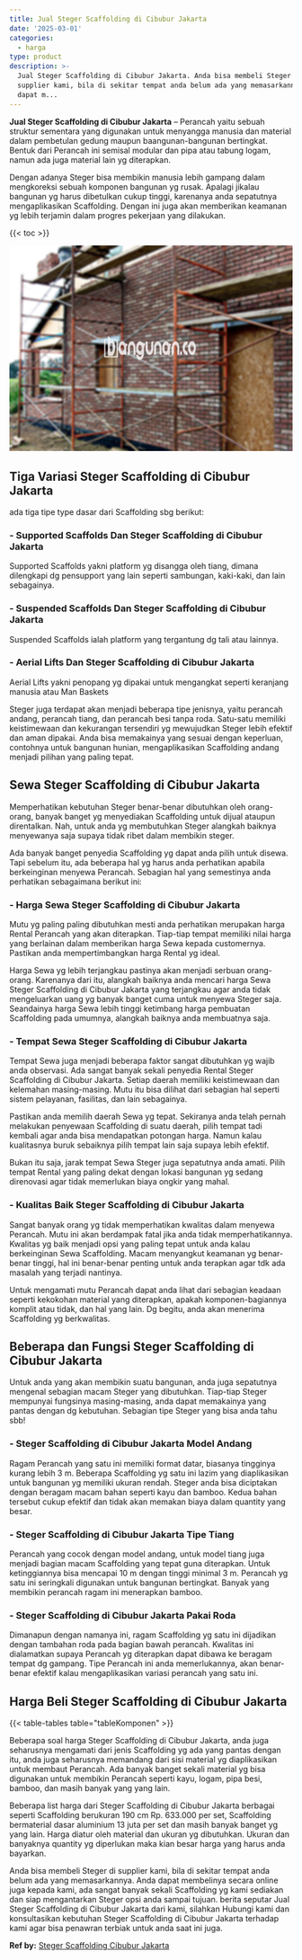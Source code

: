 ```yaml
---
title: Jual Steger Scaffolding di Cibubur Jakarta
date: '2025-03-01'
categories:
  - harga
type: product
description: >-
  Jual Steger Scaffolding di Cibubur Jakarta. Anda bisa membeli Steger di
  supplier kami, bila di sekitar tempat anda belum ada yang memasarkannya. Anda
  dapat m...
---
```


**Jual Steger Scaffolding di Cibubur Jakarta** – Perancah yaitu sebuah struktur sementara yang digunakan untuk menyangga manusia dan material dalam pembetulan gedung maupun baangunan-bangunan bertingkat. Bentuk dari Perancah ini semisal modular dan pipa atau tabung logam, namun ada juga material lain yg diterapkan.

Dengan adanya Steger bisa membikin manusia lebih gampang dalam mengkoreksi sebuah komponen bangunan yg rusak. Apalagi jikalau bangunan yg harus dibetulkan cukup tinggi, karenanya anda sepatutnya mengaplikasikan Scaffolding. Dengan ini juga akan memberikan keamanan yg lebih terjamin dalam progres pekerjaan yang dilakukan.

{{< toc >}}

![Jual Steger Scaffolding di Cibubur Jakarta](/images/sewa-scaffolding-steger-20.png)

## Tiga Variasi Steger Scaffolding di Cibubur Jakarta

ada tiga tipe type dasar dari Scaffolding sbg berikut:

### \- Supported Scaffolds Dan Steger Scaffolding di Cibubur Jakarta

Supported Scaffolds yakni platform yg disangga oleh tiang, dimana dilengkapi dg pensupport yang lain seperti sambungan, kaki-kaki, dan lain sebagainya.

### \- Suspended Scaffolds Dan Steger Scaffolding di Cibubur Jakarta

Suspended Scaffolds ialah platform yang tergantung dg tali atau lainnya.

### \- Aerial Lifts Dan Steger Scaffolding di Cibubur Jakarta

Aerial Lifts yakni penopang yg dipakai untuk mengangkat seperti keranjang manusia atau Man Baskets

Steger juga terdapat akan menjadi beberapa tipe jenisnya, yaitu perancah andang, perancah tiang, dan perancah besi tanpa roda. Satu-satu memiliki keistimewaan dan kekurangan tersendiri yg mewujudkan Steger lebih efektif dan aman dipakai. Anda bisa memakainya yang sesuai dengan keperluan, contohnya untuk bangunan hunian, mengaplikasikan Scaffolding andang menjadi pilihan yang paling tepat.

## Sewa Steger Scaffolding di Cibubur Jakarta

Memperhatikan kebutuhan Steger benar-benar dibutuhkan oleh orang-orang, banyak banget yg menyediakan Scaffolding untuk dijual ataupun direntalkan. Nah, untuk anda yg membutuhkan Steger alangkah baiknya menyewanya saja supaya tidak ribet dalam membikin steger.

Ada banyak banget penyedia Scaffolding yg dapat anda pilih untuk disewa. Tapi sebelum itu, ada beberapa hal yg harus anda perhatikan apabila berkeinginan menyewa Perancah. Sebagian hal yang semestinya anda perhatikan sebagaimana berikut ini:

### \- Harga Sewa Steger Scaffolding di Cibubur Jakarta

Mutu yg paling paling dibutuhkan mesti anda perhatikan merupakan harga Rental Perancah yang akan diterapkan. Tiap-tiap tempat memiliki nilai harga yang berlainan dalam memberikan harga Sewa kepada customernya. Pastikan anda mempertimbangkan harga Rental yg ideal.

Harga Sewa yg lebih terjangkau pastinya akan menjadi serbuan orang-orang. Karenanya dari itu, alangkah baiknya anda mencari harga Sewa Steger Scaffolding di Cibubur Jakarta yang terjangkau agar anda tidak mengeluarkan uang yg banyak banget cuma untuk menyewa Steger saja. Seandainya harga Sewa lebih tinggi ketimbang harga pembuatan Scaffolding pada umumnya, alangkah baiknya anda membuatnya saja.

### \- Tempat Sewa Steger Scaffolding di Cibubur Jakarta

Tempat Sewa juga menjadi beberapa faktor sangat dibutuhkan yg wajib anda observasi. Ada sangat banyak sekali penyedia Rental Steger Scaffolding di Cibubur Jakarta. Setiap daerah memiliki keistimewaan dan kelemahan masing-masing. Mutu itu bisa dilihat dari sebagian hal seperti sistem pelayanan, fasilitas, dan lain sebagainya.

Pastikan anda memilih daerah Sewa yg tepat. Sekiranya anda telah pernah melakukan penyewaan Scaffolding di suatu daerah, pilih tempat tadi kembali agar anda bisa mendapatkan potongan harga. Namun kalau kualitasnya buruk sebaiknya pilih tempat lain saja supaya lebih efektif.

Bukan itu saja, jarak tempat Sewa Steger juga sepatutnya anda amati. Pilih tempat Rental yang paling dekat dengan lokasi bangunan yg sedang direnovasi agar tidak memerlukan biaya ongkir yang mahal.

### \- Kualitas Baik Steger Scaffolding di Cibubur Jakarta

Sangat banyak orang yg tidak memperhatikan kwalitas dalam menyewa Perancah. Mutu ini akan berdampak fatal jika anda tidak memperhatikannya. Kwalitas yg baik menjadi opsi yang paling tepat untuk anda kalau berkeinginan Sewa Scaffolding. Macam menyangkut keamanan yg benar-benar tinggi, hal ini benar-benar penting untuk anda terapkan agar tdk ada masalah yang terjadi nantinya.

Untuk mengamati mutu Perancah dapat anda lihat dari sebagian keadaan seperti kekokohan material yang diterapkan, apakah komponen-bagiannya komplit atau tidak, dan hal yang lain. Dg begitu, anda akan menerima Scaffolding yg berkwalitas.

## Beberapa dan Fungsi Steger Scaffolding di Cibubur Jakarta

Untuk anda yang akan membikin suatu bangunan, anda juga sepatutnya mengenal sebagian macam Steger yang dibutuhkan. Tiap-tiap Steger mempunyai fungsinya masing-masing, anda dapat memakainya yang pantas dengan dg kebutuhan. Sebagian tipe Steger yang bisa anda tahu sbb!

### \- Steger Scaffolding di Cibubur Jakarta Model Andang

Ragam Perancah yang satu ini memiliki format datar, biasanya tingginya kurang lebih 3 m. Beberapa Scaffolding yg satu ini lazim yang diaplikasikan untuk bangunan yg memiliki ukuran rendah. Steger anda bisa diciptakan dengan beragam macam bahan seperti kayu dan bamboo. Kedua bahan tersebut cukup efektif dan tidak akan memakan biaya dalam quantity yang besar.

### \- Steger Scaffolding di Cibubur Jakarta Tipe Tiang

Perancah yang cocok dengan model andang, untuk model tiang juga menjadi bagian macam Scaffolding yang tepat guna diterapkan. Untuk ketinggiannya bisa mencapai 10 m dengan tinggi minimal 3 m. Perancah yg satu ini seringkali digunakan untuk bangunan bertingkat. Banyak yang membikin perancah ragam ini menerapkan bamboo.

### \- Steger Scaffolding di Cibubur Jakarta Pakai Roda

Dimanapun dengan namanya ini, ragam Scaffolding yg satu ini dijadikan dengan tambahan roda pada bagian bawah perancah. Kwalitas ini dialamatkan supaya Perancah yg diterapkan dapat dibawa ke beragam tempat dg gampang. Tipe Perancah ini anda memerlukannya, akan benar-benar efektif kalau mengaplikasikan variasi perancah yang satu ini.

## Harga Beli Steger Scaffolding di Cibubur Jakarta

{{< table-tables table="tableKomponen" >}}

Beberapa soal harga Steger Scaffolding di Cibubur Jakarta, anda juga seharusnya mengamati dari jenis Scaffolding yg ada yang pantas dengan itu, anda juga seharusnya memandang dari sisi material yg diaplikasikan untuk membaut Perancah. Ada banyak banget sekali material yg bisa digunakan untuk membikin Perancah seperti kayu, logam, pipa besi, bamboo, dan masih banyak yang yang lain.

Beberapa list harga dari Steger Scaffolding di Cibubur Jakarta berbagai seperti Scaffolding berukuran 190 cm Rp. 633.000 per set, Scaffolding bermaterial dasar aluminium 13 juta per set dan masih banyak banget yg yang lain. Harga diatur oleh material dan ukuran yg dibutuhkan. Ukuran dan banyaknya quantity yg diperlukan maka kian besar harga yang harus anda bayarkan.

Anda bisa membeli Steger di supplier kami, bila di sekitar tempat anda belum ada yang memasarkannya. Anda dapat membelinya secara online juga kepada kami, ada sangat banyak sekali Scaffolding yg kami sediakan dan siap mengantarkan Steger opsi anda sampai tujuan. berita seputar Jual Steger Scaffolding di Cibubur Jakarta dari kami, silahkan Hubungi kami dan konsultasikan kebutuhan Steger Scaffolding di Cibubur Jakarta terhadap kami agar bisa penawran terbiak untuk anda saat ini juga.

**Ref by:** [Steger Scaffolding Cibubur Jakarta](https://id.wikipedia.org/wiki/Steger)

